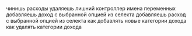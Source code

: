 чинишь расходы
удаляешь лишний контроллер
имена переменных
добавляешь доход с выбранной опцией из селекта
добавляешь расход с выбранной опцией из селекта
как добавлять новые категории дохода
как удалять категории дохода
